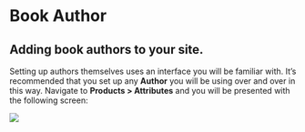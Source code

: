 # Book Author

## Adding book authors to your site.

Setting up authors themselves uses an interface you will be familiar with. It’s recommended that you set up any **Author** you will be using over and over in this way. Navigate to **Products > Attributes** and you will be presented with the following screen:

![](http://transvelo.github.io/docs/bethlehem/images/attributes-author-screen.png)




